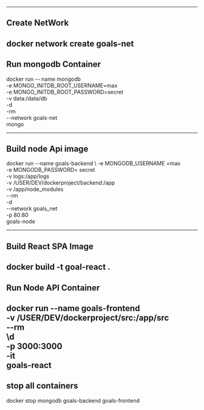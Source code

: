 -------------------
Create NetWork
-------------------

docker network create goals-net
--------------------------
Run mongodb Container
--------------------------

docker run -- name mongodb \
-e MONGO_INITDB_ROOT_USERNAME=max \
-e MONGO_INITDB_ROOT_PASSWORD=secret \
-v data:/data/db \
-d \
-rm \
--network goals-net \
mongo

---------------------------
Build node Api image 
------------------------------
docker run --name goals-backend \ 
-e MONGODB_USERNAME =max \
-e MONGODB_PASSWORD= secret \
-v logs:/app/logs \
-v /USER/DEV/dockerproject/backend:/app \
-v /app/node_modules \
--rm \
-d \
--network goals_net \
-p 80:80 \
goals-node

----------------------------------
Build React SPA Image
----------------------------------

docker build -t goal-react .
-----------------------------------
Run Node API Container 
-----------------------------------
docker run --name goals-frontend \
-v /USER/DEV/dockerproject/src:/app/src \
--rm \
\d \
-p 3000:3000 \
-it \
goals-react
---------------------------------------
stop all containers
---------------------------------------
docker stop mongodb goals-backend goals-frontend 





